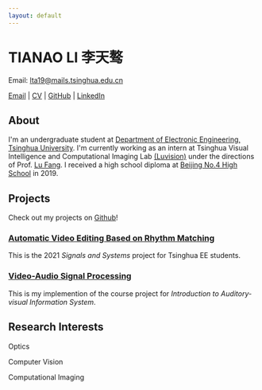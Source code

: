 ```yaml
---
layout: default
---
```


# TIANAO LI 李天骜

<!-- Phone: +86 13301296130 -->

Email: lta19@mails.tsinghua.edu.cn

[Email](lta19@mails.tsinghua.edu.cn) | [CV]() | [GitHub](https://github.com/Lukeli0425/) | [LinkedIn](https://www.linkedin.com/in/tianao-li-596997227/)

## About

I'm an undergraduate student at [Department of Electronic Engineering, Tsinghua University](https://www.ee.tsinghua.edu.cn/en/). I'm currently working as an intern at Tsinghua Visual Intelligence and Computational Imaging Lab [(Luvision)](http://www.luvision.net) under the directions of Prof. [Lu Fang](http://www.luvision.net/show-684.html). I received a high school diploma at [Beijing No.4 High School](http://bhsf.lezhiyun.com/cms/) in 2019.

## Projects

Check out my projects on [Github](https://github.com/Lukeli0425?tab=repositories)!

### [Automatic Video Editing Based on Rhythm Matching](https://github.com/Lukeli0425/THUEE-SS-Project2021)

This is the 2021 _Signals and Systems_ project for Tsinghua EE students.

### [Video-Audio Signal Processing](https://github.com/Lukeli0425/VASP)

This is my implemention of the course project for _Introduction to Auditory-visual Information System_. 

## Research Interests

Optics

Computer Vision

Computational Imaging


